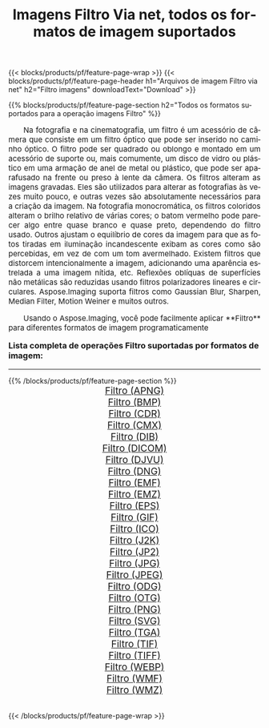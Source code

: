 ﻿---
title: Imagens Filtro Via net, todos os formatos de imagem suportados 
weight: 3920
url: /pt/net/filter/ 
lang: pt
langdirlevel: 2
locales: zh-hans,ja,it,ru,de,es,fr,nl,id,lt,pl,pt,vi,tr,ko,zh-hant,ar,hi,th,sv,cs,uk,he
description: Usando Aspose.Imaging, você pode facilmente imagens Filtro Via net
---

{{< blocks/products/pf/feature-page-wrap >}}
{{< blocks/products/pf/feature-page-header h1="Arquivos de imagem Filtro via net" h2="Filtro imagens" downloadText="Download" >}}


{{% blocks/products/pf/feature-page-section  h2="Todos os formatos suportados para a operação imagens Filtro" %}}
<p align="justify" style="text-indent:2em;font-size:15px;">
Na fotografia e na cinematografia, um filtro é um acessório de câmera que consiste em um filtro óptico que pode ser inserido no caminho óptico. O filtro pode ser quadrado ou oblongo e montado em um acessório de suporte ou, mais comumente, um disco de vidro ou plástico em uma armação de anel de metal ou plástico, que pode ser aparafusado na frente ou preso à lente da câmera. Os filtros alteram as imagens gravadas. Eles são utilizados para alterar as fotografias às vezes muito pouco, e outras vezes são absolutamente necessários para a criação da imagem. Na fotografia monocromática, os filtros coloridos alteram o brilho relativo de várias cores; o batom vermelho pode parecer algo entre quase branco e quase preto, dependendo do filtro usado. Outros ajustam o equilíbrio de cores da imagem para que as fotos tiradas em iluminação incandescente exibam as cores como são percebidas, em vez de com um tom avermelhado. Existem filtros que distorcem intencionalmente a imagem, adicionando uma aparência estrelada a uma imagem nítida, etc. Reflexões oblíquas de superfícies não metálicas são reduzidas usando filtros polarizadores lineares e circulares. Aspose.Imaging suporta filtros como Gaussian Blur, Sharpen, Median Filter, Motion Weiner e muitos outros.
</p>
<p align="justify" style="text-indent:2em;font-size:15px;">
Usando o Aspose.Imaging, você pode facilmente aplicar **Filtro** para diferentes formatos de imagem programaticamente
</p>
<h3 style="margin-top:16px;">
Lista completa de operações Filtro suportadas por formatos de imagem:
</h3>
<hr/>
{{% /blocks/products/pf/feature-page-section %}}
<div class="container-fluid productfamilypage bg-gray">
    <div class="convertypes bg-gray agp-content section">
        <div class="container">
		<div class="row other-converters" style="gap: 10px;font-size: 19px;text-align:center;">
		    <div class='col-md-3 other-converter remove-lp remove-rp'><a href="/imaging/pt/net/filter/apng/" style="padding:15px;">Filtro (APNG)</a></div><div class='col-md-3 other-converter remove-lp remove-rp'><a href="/imaging/pt/net/filter/bmp/" style="padding:15px;">Filtro (BMP)</a></div><div class='col-md-3 other-converter remove-lp remove-rp'><a href="/imaging/pt/net/filter/cdr/" style="padding:15px;">Filtro (CDR)</a></div><div class='col-md-3 other-converter remove-lp remove-rp'><a href="/imaging/pt/net/filter/cmx/" style="padding:15px;">Filtro (CMX)</a></div><div class='col-md-3 other-converter remove-lp remove-rp'><a href="/imaging/pt/net/filter/dib/" style="padding:15px;">Filtro (DIB)</a></div><div class='col-md-3 other-converter remove-lp remove-rp'><a href="/imaging/pt/net/filter/dicom/" style="padding:15px;">Filtro (DICOM)</a></div><div class='col-md-3 other-converter remove-lp remove-rp'><a href="/imaging/pt/net/filter/djvu/" style="padding:15px;">Filtro (DJVU)</a></div><div class='col-md-3 other-converter remove-lp remove-rp'><a href="/imaging/pt/net/filter/dng/" style="padding:15px;">Filtro (DNG)</a></div><div class='col-md-3 other-converter remove-lp remove-rp'><a href="/imaging/pt/net/filter/emf/" style="padding:15px;">Filtro (EMF)</a></div><div class='col-md-3 other-converter remove-lp remove-rp'><a href="/imaging/pt/net/filter/emz/" style="padding:15px;">Filtro (EMZ)</a></div><div class='col-md-3 other-converter remove-lp remove-rp'><a href="/imaging/pt/net/filter/eps/" style="padding:15px;">Filtro (EPS)</a></div><div class='col-md-3 other-converter remove-lp remove-rp'><a href="/imaging/pt/net/filter/gif/" style="padding:15px;">Filtro (GIF)</a></div><div class='col-md-3 other-converter remove-lp remove-rp'><a href="/imaging/pt/net/filter/ico/" style="padding:15px;">Filtro (ICO)</a></div><div class='col-md-3 other-converter remove-lp remove-rp'><a href="/imaging/pt/net/filter/j2k/" style="padding:15px;">Filtro (J2K)</a></div><div class='col-md-3 other-converter remove-lp remove-rp'><a href="/imaging/pt/net/filter/jp2/" style="padding:15px;">Filtro (JP2)</a></div><div class='col-md-3 other-converter remove-lp remove-rp'><a href="/imaging/pt/net/filter/jpg/" style="padding:15px;">Filtro (JPG)</a></div><div class='col-md-3 other-converter remove-lp remove-rp'><a href="/imaging/pt/net/filter/jpeg/" style="padding:15px;">Filtro (JPEG)</a></div><div class='col-md-3 other-converter remove-lp remove-rp'><a href="/imaging/pt/net/filter/odg/" style="padding:15px;">Filtro (ODG)</a></div><div class='col-md-3 other-converter remove-lp remove-rp'><a href="/imaging/pt/net/filter/otg/" style="padding:15px;">Filtro (OTG)</a></div><div class='col-md-3 other-converter remove-lp remove-rp'><a href="/imaging/pt/net/filter/png/" style="padding:15px;">Filtro (PNG)</a></div><div class='col-md-3 other-converter remove-lp remove-rp'><a href="/imaging/pt/net/filter/svg/" style="padding:15px;">Filtro (SVG)</a></div><div class='col-md-3 other-converter remove-lp remove-rp'><a href="/imaging/pt/net/filter/tga/" style="padding:15px;">Filtro (TGA)</a></div><div class='col-md-3 other-converter remove-lp remove-rp'><a href="/imaging/pt/net/filter/tif/" style="padding:15px;">Filtro (TIF)</a></div><div class='col-md-3 other-converter remove-lp remove-rp'><a href="/imaging/pt/net/filter/tiff/" style="padding:15px;">Filtro (TIFF)</a></div><div class='col-md-3 other-converter remove-lp remove-rp'><a href="/imaging/pt/net/filter/webp/" style="padding:15px;">Filtro (WEBP)</a></div><div class='col-md-3 other-converter remove-lp remove-rp'><a href="/imaging/pt/net/filter/wmf/" style="padding:15px;">Filtro (WMF)</a></div><div class='col-md-3 other-converter remove-lp remove-rp'><a href="/imaging/pt/net/filter/wmz/" style="padding:15px;">Filtro (WMZ)</a></div>
                </div>
        </div>
    </div>
</div>
<br/>

{{< /blocks/products/pf/feature-page-wrap >}}
